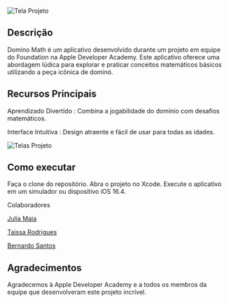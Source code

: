 
![Tela Projeto](https://raw.githubusercontent.com/juliams1/DominoMath/main/tela.png)

## Descrição
Domino Math é um aplicativo desenvolvido durante um projeto em equipe do Foundation na Apple Developer Academy. Este aplicativo oferece uma abordagem lúdica para explorar e praticar conceitos matemáticos básicos utilizando a peça icônica de dominó.

## Recursos Principais
Aprendizado Divertido : Combina a jogabilidade do domínio com desafios matemáticos.

Interface Intuitiva : Design atraente e fácil de usar para todas as idades.

![Telas Projeto](https://raw.githubusercontent.com/juliams1/DominoMath/main/telasApp.png)

## Como executar
Faça o clone do repositório.
Abra o projeto no Xcode.
Execute o aplicativo em um simulador ou dispositivo iOS 16.4.

Colaboradores

[Julia Maia](https://github.com/juliams1)

[Taissa Rodrigues](https://github.com/taissa-rodrigues)

[Bernardo Santos](https://github.com/bernardosmm)


## Agradecimentos
Agradecemos à Apple Developer Academy e a todos os membros da equipe que desenvolveram este projeto incrível.








